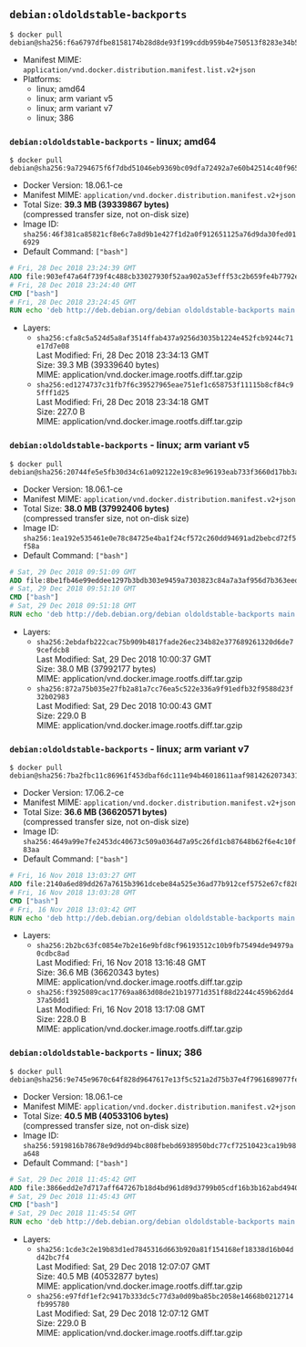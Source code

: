 ## `debian:oldoldstable-backports`

```console
$ docker pull debian@sha256:f6a6797dfbe8158174b28d8de93f199cddb959b4e750513f8283e34b5208f4d8
```

-	Manifest MIME: `application/vnd.docker.distribution.manifest.list.v2+json`
-	Platforms:
	-	linux; amd64
	-	linux; arm variant v5
	-	linux; arm variant v7
	-	linux; 386

### `debian:oldoldstable-backports` - linux; amd64

```console
$ docker pull debian@sha256:9a7294675f6f7dbd51046eb9369bc09dfa72492a7e60b42514c40f9657e41172
```

-	Docker Version: 18.06.1-ce
-	Manifest MIME: `application/vnd.docker.distribution.manifest.v2+json`
-	Total Size: **39.3 MB (39339867 bytes)**  
	(compressed transfer size, not on-disk size)
-	Image ID: `sha256:46f381ca85821cf8e6c7a8d9b1e427f1d2a0f912651125a76d9da30fed016929`
-	Default Command: `["bash"]`

```dockerfile
# Fri, 28 Dec 2018 23:24:39 GMT
ADD file:903ef47a64f739f4c488cb33027930f52aa902a53efff53c2b659fe4b7792e8f in / 
# Fri, 28 Dec 2018 23:24:40 GMT
CMD ["bash"]
# Fri, 28 Dec 2018 23:24:45 GMT
RUN echo 'deb http://deb.debian.org/debian oldoldstable-backports main' > /etc/apt/sources.list.d/backports.list
```

-	Layers:
	-	`sha256:cfa8c5a524d5a8af3514ffab437a9256d3035b1224e452fcb9244c71e17d7e08`  
		Last Modified: Fri, 28 Dec 2018 23:34:13 GMT  
		Size: 39.3 MB (39339640 bytes)  
		MIME: application/vnd.docker.image.rootfs.diff.tar.gzip
	-	`sha256:ed1274737c31fb7f6c39527965eae751ef1c658753f11115b8cf84c95fff1d25`  
		Last Modified: Fri, 28 Dec 2018 23:34:18 GMT  
		Size: 227.0 B  
		MIME: application/vnd.docker.image.rootfs.diff.tar.gzip

### `debian:oldoldstable-backports` - linux; arm variant v5

```console
$ docker pull debian@sha256:20744fe5e5fb30d34c61a092122e19c83e96193eab733f3660d17bb3a08b97be
```

-	Docker Version: 18.06.1-ce
-	Manifest MIME: `application/vnd.docker.distribution.manifest.v2+json`
-	Total Size: **38.0 MB (37992406 bytes)**  
	(compressed transfer size, not on-disk size)
-	Image ID: `sha256:1ea192e535461e0e78c84725e4ba1f24cf572c260dd94691ad2bebcd72f5f58a`
-	Default Command: `["bash"]`

```dockerfile
# Sat, 29 Dec 2018 09:51:09 GMT
ADD file:8be1fb46e99eddee1297b3bdb303e9459a7303823c84a7a3af956d7b363eed72 in / 
# Sat, 29 Dec 2018 09:51:10 GMT
CMD ["bash"]
# Sat, 29 Dec 2018 09:51:18 GMT
RUN echo 'deb http://deb.debian.org/debian oldoldstable-backports main' > /etc/apt/sources.list.d/backports.list
```

-	Layers:
	-	`sha256:2ebdafb222cac75b909b4817fade26ec234b82e377689261320d6de79cefdcb8`  
		Last Modified: Sat, 29 Dec 2018 10:00:37 GMT  
		Size: 38.0 MB (37992177 bytes)  
		MIME: application/vnd.docker.image.rootfs.diff.tar.gzip
	-	`sha256:872a75b035e27fb2a81a7cc76ea5c522e336a9f91edfb32f9588d23f32b02983`  
		Last Modified: Sat, 29 Dec 2018 10:00:43 GMT  
		Size: 229.0 B  
		MIME: application/vnd.docker.image.rootfs.diff.tar.gzip

### `debian:oldoldstable-backports` - linux; arm variant v7

```console
$ docker pull debian@sha256:7ba2fbc11c86961f453dbaf6dc111e94b46018611aaf981426207343165c38e7
```

-	Docker Version: 17.06.2-ce
-	Manifest MIME: `application/vnd.docker.distribution.manifest.v2+json`
-	Total Size: **36.6 MB (36620571 bytes)**  
	(compressed transfer size, not on-disk size)
-	Image ID: `sha256:4649a99e7fe2453dc40673c509a0364d7a95c26fd1cb87648b62f6e4c10f83aa`
-	Default Command: `["bash"]`

```dockerfile
# Fri, 16 Nov 2018 13:03:27 GMT
ADD file:2140a6ed89dd267a7615b3961dcebe84a525e36ad77b912cef5752e67cf828eb in / 
# Fri, 16 Nov 2018 13:03:28 GMT
CMD ["bash"]
# Fri, 16 Nov 2018 13:03:42 GMT
RUN echo 'deb http://deb.debian.org/debian oldoldstable-backports main' > /etc/apt/sources.list.d/backports.list
```

-	Layers:
	-	`sha256:2b2bc63fc0854e7b2e16e9bfd8cf96193512c10b9fb75494de94979a0cdbc8ad`  
		Last Modified: Fri, 16 Nov 2018 13:16:48 GMT  
		Size: 36.6 MB (36620343 bytes)  
		MIME: application/vnd.docker.image.rootfs.diff.tar.gzip
	-	`sha256:f3925089cac17769aa863d08de21b19771d351f88d2244c459b62dd437a50dd1`  
		Last Modified: Fri, 16 Nov 2018 13:17:08 GMT  
		Size: 228.0 B  
		MIME: application/vnd.docker.image.rootfs.diff.tar.gzip

### `debian:oldoldstable-backports` - linux; 386

```console
$ docker pull debian@sha256:9e745e9670c64f828d9647617e13f5c521a2d75b37e4f7961689077fe5983423
```

-	Docker Version: 18.06.1-ce
-	Manifest MIME: `application/vnd.docker.distribution.manifest.v2+json`
-	Total Size: **40.5 MB (40533106 bytes)**  
	(compressed transfer size, not on-disk size)
-	Image ID: `sha256:5919816b78678e9d9dd94bc808fbebd6938950bdc77cf72510423ca19b98a648`
-	Default Command: `["bash"]`

```dockerfile
# Sat, 29 Dec 2018 11:45:42 GMT
ADD file:3866edd2e7d717aff647267b18d4bd961d89d3799b05cdf16b3b162abd4940b6 in / 
# Sat, 29 Dec 2018 11:45:43 GMT
CMD ["bash"]
# Sat, 29 Dec 2018 11:45:54 GMT
RUN echo 'deb http://deb.debian.org/debian oldoldstable-backports main' > /etc/apt/sources.list.d/backports.list
```

-	Layers:
	-	`sha256:1cde3c2e19b83d1ed7845316d663b920a81f154168ef18338d16b04dd42bc7f4`  
		Last Modified: Sat, 29 Dec 2018 12:07:07 GMT  
		Size: 40.5 MB (40532877 bytes)  
		MIME: application/vnd.docker.image.rootfs.diff.tar.gzip
	-	`sha256:e97fdf1ef2c9417b333dc5c77d3a0d09ba85bc2058e14668b0212714fb995780`  
		Last Modified: Sat, 29 Dec 2018 12:07:12 GMT  
		Size: 229.0 B  
		MIME: application/vnd.docker.image.rootfs.diff.tar.gzip
